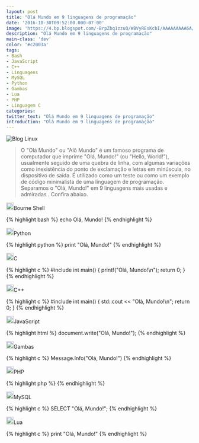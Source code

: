 ```yaml
---
layout: post
title: "Olá Mundo em 9 linguagens de programação"
date: '2016-10-30T09:52:00.000-07:00'
image: 'https://4.bp.blogspot.com/-BrpZbq1zzuQ/WBVyREsKcbI/AAAAAAAAA6A/vy-nkleh0d8wu3pB2NGNFHg0xtMZ7YUeQCLcB/s72-c/blog-linux-linguagens.jpg'
description: "Olá Mundo em 9 linguagens de programação"
main-class: 'dev'
color: '#c2003a'
tags:
- Bash
- JavaScript
- C++
- Linguagens
- MySQL
- Python
- Gambas
- Lua
- PHP
- Linguagem C
categories:
twitter_text: "Olá Mundo em 9 linguagens de programação"
introduction: "Olá Mundo em 9 linguagens de programação"
---
```


![Blog Linux](https://4.bp.blogspot.com/-BrpZbq1zzuQ/WBVyREsKcbI/AAAAAAAAA6A/vy-nkleh0d8wu3pB2NGNFHg0xtMZ7YUeQCLcB/s320/blog-linux-linguagens.jpg) 

> O "Olá Mundo" ou "Alô Mundo" é um famoso programa de computador que imprime "Olá, Mundo!" (ou "Hello, World!"), usualmente seguido de uma quebra de linha, com algumas variações como inexistência do ponto de exclamação e letras em minúscula, no dispositivo de saída. É utilizado como um teste ou como um exemplo de código minimalista de uma linguagem de programação. Separamos o "Olá, Mundo!" em 9 linguagens mais usadas e admiradas . Confira abaixo.

<p><img border="0" height="20" src="https://4.bp.blogspot.com/-5r9P2ojcsUQ/WBVsVbVxBqI/AAAAAAAAA5U/ufK4ow-kOnkS4OP_2IvtwQlwo-Ct1tJ-ACLcB/s200/bourne-shell.jpg" width="20" />Bourne Shell</p>
{% highlight bash %}
echo Olá, Mundo!
{% endhighlight %}


<p><img border="0" height="20" src="https://2.bp.blogspot.com/-KkYiMRv9u8w/WBVsWoDlhlI/AAAAAAAAA5w/cHqEyn4FPHEZPFlW9uf9SbiATCdyPqstgCLcB/s200/python.jpg" width="20" />Python</p>
{% highlight python %}
print "Olá, Mundo!"
{% endhighlight %}


<p><img border="0" height="20" src="https://3.bp.blogspot.com/-s5rWeMoWTOs/WBVsV7qUG_I/AAAAAAAAA5c/1kfGvYibXck3MTAuCTT53VXXd5O6TACDwCLcB/s200/c.jpg" width="20" />C</p>
{% highlight c %}
#include <stdio.h>
int main()
{
 printf("Olá, Mundo!\n");
 return 0;
}
{% endhighlight %}


<p><img border="0" height="20" src="https://1.bp.blogspot.com/-wNvs9gBRrMI/WBVsVnmDMmI/AAAAAAAAA5Y/FggVQ1tuVh8q__pHFsolRf2bbEtQPvRQACLcB/s200/c%252B%252B.jpg" width="20" />C++</p>
{% highlight c %}
#include <iostream>
int main()
{
std::cout << "Olá, Mundo!\n";
return 0;
}
{% endhighlight %}


<p><img border="0" height="20" src="https://2.bp.blogspot.com/-Lwtt0Ajimno/WBVsWNxuu0I/AAAAAAAAA5g/QvzSncMeOTYOy4-xaWLx06Nn1OUuPqZnQCLcB/s200/js.jpg" width="20" />JavaScript</p>
{% highlight html %}
document.write("Olá, Mundo!");
{% endhighlight %}


<p><img border="0" height="20" src="https://3.bp.blogspot.com/-9kDtz9O9Ang/WBVsWF4MGvI/AAAAAAAAA5k/QB-vON1wpKIdlW-8Plddqaod8mOZubZAQCLcB/s200/gambas.jpg" width="20" />Gambas</p>
{% highlight c %}
Message.Info("Olá, Mundo!")
{% endhighlight %}


<p><img border="0" height="20" src="https://4.bp.blogspot.com/-tcih7EbRN4U/WBVsWexh04I/AAAAAAAAA5s/nEUfJaSHqQEipIHV2ovoB4YIEhO2cDxowCLcB/s200/php.jpg" width="20" />PHP</p>
{% highlight php %}
<?php echo "Olá, Mundo!"; ?>
{% endhighlight %}


<p><img border="0" height="20" src="https://2.bp.blogspot.com/-2mLrzkNkz5g/WBVsUDCK13I/AAAAAAAAA5Q/EY9cwhxfxDABt7puKi4ZUuN06y9utPf3QCLcB/s200/MySQL.jpg" width="20" />MySQL</p>
{% highlight c %}
SELECT "Olá, Mundo!";
{% endhighlight %}


<p><img border="0" height="20" src="https://2.bp.blogspot.com/-sNWI4TjawGw/WBVsWQcwkrI/AAAAAAAAA5o/J0SQsWderqwlECSUXMzjfm2m5AlArMPxgCLcB/s200/lua.jpg" width="20" />Lua</p>
{% highlight c %}
print "Olá, Mundo!"
{% endhighlight %}

<script async src="https://pagead2.googlesyndication.com/pagead/js/adsbygoogle.js"></script>

<!-- Informat -->
<ins class="adsbygoogle"
 style="display:block"
 data-ad-client="ca-pub-2838251107855362"
 data-ad-slot="2327980059"
 data-ad-format="auto"
 data-full-width-responsive="true"></ins>

<script>
(adsbygoogle = window.adsbygoogle || []).push({});
</script>

